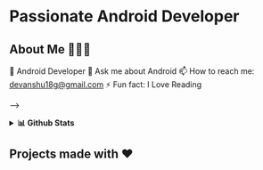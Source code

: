 # Passionate Android Developer

## About Me 🤷🏻‍♂️

  📱 Android Developer
  💬 Ask me about Android
  📫 How to reach me: devanshu18g@gmail.com
  ⚡ Fun fact: I Love Reading 

-->
<details>
  <summary><b>📊 Github Stats</b></summary>
  <p align="center"> <img src="https://github-readme-stats.vercel.app/api?username=mithoo18&count_private=true&show_icons=true&include_all_commits=true" alt="Mithoo | Stats" />
</details>

## Projects made with ❤️
